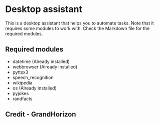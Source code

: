 # Desktop assistant

This is a desktop assistant that helps you to automate tasks. Note that it requires some modules to work with. Check the Markdown file for the required modules.

## Required modules
 * datetime (Already installed)
 * webbrowser (Already installed)
 * pyttsx3 
* speech_recognition
* wikipedia
*  os (Already installed)
* pyjokes 
* randfacts

## Credit - GrandHorizon


